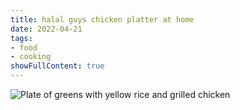 ```yaml
---
title: halal guys chicken platter at home
date: 2022-04-21
tags:
- food
- cooking
showFullContent: true
---
```


![Plate of greens with yellow rice and grilled chicken](/misc/halal-guys-home-platter.webp)